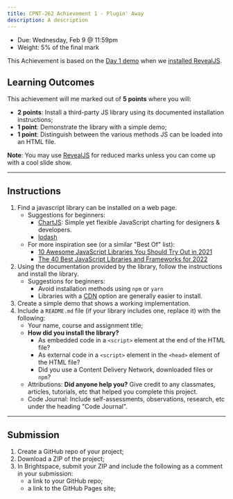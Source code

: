 ```yaml
---
title: CPNT-262 Achievement 1 - Plugin' Away
description: A description
---
```

- Due: Wednesday, Feb 9 @ 11:59pm
- Weight: 5% of the final mark

This Achievement is based on the [Day 1 demo](/cpnt-262/lessons/day-01#2-demo-install-revealjs) when we [installed RevealJS](https://gist.github.com/acidtone/5ade98e682f62f8fafd34d24dca03066).

## Learning Outcomes
This achievement will me marked out of **5 points** where you will:
- **2 points**: Install a third-party JS library using its documented installation instructions;
- **1 point**: Demonstrate the library with a simple demo;
- **1 point**: Distinguish between the various methods JS can be loaded into an HTML file.

**Note**: You may use [RevealJS](https://revealjs.com/) for reduced marks unless you can come up with a cool slide show.

---

## Instructions
1. Find a javascript library can be installed on a web page.
    - Suggestions for beginners:
        - [ChartJS](https://www.chartjs.org/): Simple yet flexible JavaScript charting for designers & developers.
        - [lodash](https://lodash.com/)
    - For more inspiration see (or a similar "Best Of" list):
        - [10 Awesome JavaScript Libraries You Should Try Out in 2021](https://www.freecodecamp.org/news/10-javascript-libraries-you-should-try/)
        - [The 40 Best JavaScript Libraries and Frameworks for 2022](https://kinsta.com/blog/javascript-libraries/) 
2. Using the documentation provided by the library, follow the instructions and install the library.
    - Suggestions for beginners:
        - Avoid installation methods using `npm` or `yarn`
        - Libraries with a [CDN](https://www.cloudflare.com/en-ca/learning/cdn/what-is-a-cdn/) option are generally easier to install. 
3. Create a simple demo that shows a working implementation.
4. Include a `README.md` file (if your library includes one, replace it) with the following:
    - Your name, course and assignment title;
    - **How did you install the library?**
        - As embedded code in a `<script>` element at the end of the HTML file?
        - As external code in a `<script>` element in the `<head>` element of the HTML file?
        - Did you use a Content Delivery Network, downloaded files or `npm`?
    - Attributions: **Did anyone help you?** Give credit to any classmates, articles, tutorials, etc that helped you complete this project.
    - Code Journal: Include self-assessments, observations, research, etc under the heading "Code Journal". 

---

## Submission
1. Create a GitHub repo of your project;
2. Download a ZIP of the project;
3. In Brightspace, submit your ZIP and include the following as a comment in your submission:
    - a link to your GitHub repo;
    - a link to the GitHub Pages site;